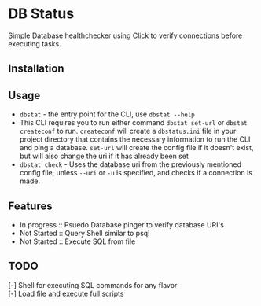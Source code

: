 
# DB Status

Simple Database healthchecker using Click to verify connections
before executing tasks.

## Installation

## Usage
 - `dbstat` - the entry point for the CLI, use `dbstat --help`
 - This CLI requires you to run either command `dbstat set-url` or `dbstat createconf`
   to run. `createconf` will create a `dbstatus.ini` file in your project directory 
   that contains the necessary information to run the CLI and ping a database. 
   `set-url` will create the config file if it doesn't exist, but will also change the
   uri if it has already been set
 - `dbstat check` - Uses the database uri from the previously mentioned config file,
   unless `--uri` or `-u` is specified, and checks if a connection is made. 

## Features
 - In progress :: Psuedo Database pinger to verify database URI's
 - Not Started :: Query Shell similar to psql
 - Not Started :: Execute SQL from file

## TODO
[-] Shell for executing SQL commands for any flavor  
[-] Load file and execute full scripts  

